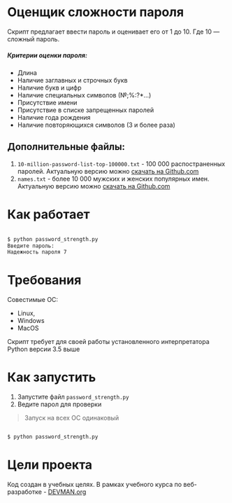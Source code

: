 # Оценщик сложности пароля
Скрипт предлагает ввести пароль и оценивает его от 1 до 10. Где 10 — сложный пароль.

##### Критерии оценки пароля:
* Длина
* Наличие заглавных и строчных букв
* Наличие букв и цифр
* Наличие специальных символов (№;%:?*...)
* Присутствие имени
* Присутствие в списке запрещенных паролей
* Наличие года рождения
* Наличие повторяющихся символов (3 и более раза)

Дополнительные файлы:
---------------------
1. `10-million-password-list-top-100000.txt` - 100 000 распостраненных паролей. 
Актуальную версию можно [скачать на Github.com](https://github.com/danielmiessler/SecLists/blob/master/Passwords/Common-Credentials/10-million-password-list-top-100000.txt)
2. `names.txt` - более 10 000 мужских и женских популярных имен.
Актуальную версию можно [скачать на Github.com](https://github.com/danielmiessler/SecLists/blob/master/Usernames/Names/names.txt)
# Как работает 
```bash

$ python password_strength.py
Введите пароль: 
Надежность пароля 7

```
# Требования

Совестимые OC:
* Linux,
* Windows
* MacOS

Скрипт требует для своей работы установленного интерпретатора Python версии 3.5 выше

# Как запустить

1. Запустите файл `password_strength.py`
2. Ведите парол для проверки

> Запуск на всех ОС одинаковый

```bash

$ python password_strength.py

```

# Цели проекта

Код создан в учебных целях. В рамках учебного курса по веб-разработке - [DEVMAN.org](https://devman.org)
